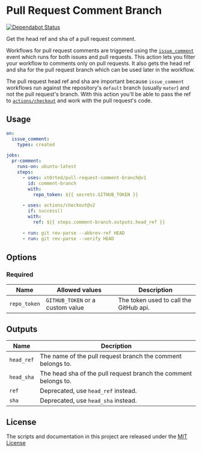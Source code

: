 # Pull Request Comment Branch

[![Dependabot Status](https://api.dependabot.com/badges/status?host=github&repo=xt0rted/pull-request-comment-branch)](https://dependabot.com)

Get the head ref and sha of a pull request comment.

Workflows for pull request comments are triggered using the [`issue_comment`](https://help.github.com/en/actions/automating-your-workflow-with-github-actions/events-that-trigger-workflows#issue-comment-event-issue_comment) event which runs for both issues and pull requests.
This action lets you filter your workflow to comments only on pull requests.
It also gets the head ref and sha for the pull request branch which can be used later in the workflow.

The pull request head ref and sha are important because `issue_comment` workflows run against the repository's `default` branch (usually `mater`) and not the pull request's branch.
With this action you'll be able to pass the ref to [`actions/checkout`](https://github.com/actions/checkout) and work with the pull request's code.

## Usage

```yml
on:
  issue_comment:
    types: created

jobs:
  pr-comment:
    runs-on: ubuntu-latest
    steps:
      - uses: xt0rted/pull-request-comment-branch@v1
        id: comment-branch
        with:
          repo_token: ${{ secrets.GITHUB_TOKEN }}

      - uses: actions/checkout@v2
        if: success()
        with:
          ref: ${{ steps.comment-branch.outputs.head_ref }}

      - run: git rev-parse --abbrev-ref HEAD
      - run: git rev-parse --verify HEAD
```

## Options

### Required

Name | Allowed values | Description
-- | -- | --
`repo_token` | `GITHUB_TOKEN` or a custom value | The token used to call the GitHub api.

## Outputs

Name | Decription
-- | --
`head_ref` | The name of the pull request branch the comment belongs to.
`head_sha` | The head sha of the pull request branch the comment belongs to.
`ref` | Deprecated, use `head_ref` instead.
`sha` | Deprecated, use `head_sha` instead.

## License

The scripts and documentation in this project are released under the [MIT License](LICENSE)
